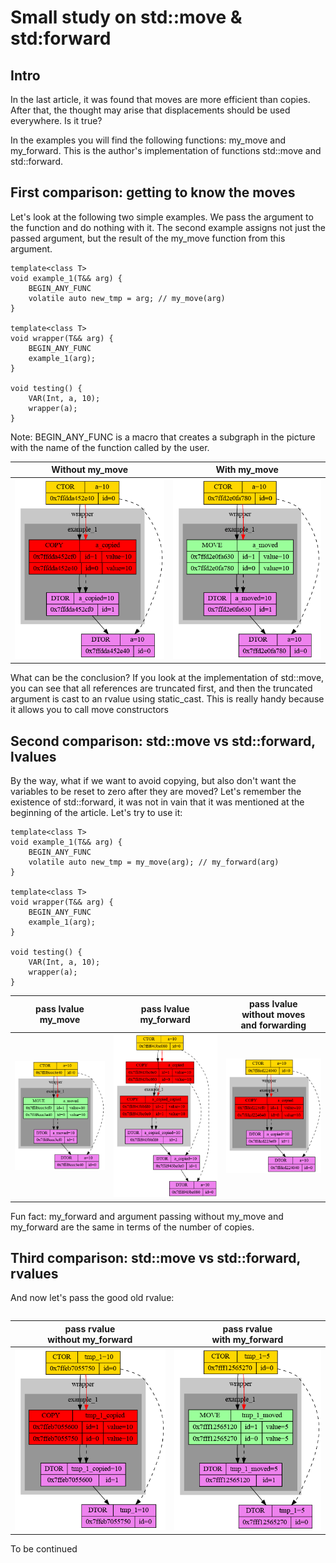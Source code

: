 
# Small study on std::move & std:forward

## Intro
In the last article, it was found that moves are more efficient than copies. After that, the thought may arise that displacements should be used everywhere. Is it true?

In the examples you will find the following functions: my_move and my_forward. This is the author's implementation of functions std::move and std::forward.

## First comparison: getting to know the moves
Let's look at the following two simple examples. We pass the argument to the function and do nothing with it. The second example assigns not just the passed argument, but the result of the my_move function from this argument.

```
template<class T>
void example_1(T&& arg) {
	BEGIN_ANY_FUNC
	volatile auto new_tmp = arg; // my_move(arg)
}

template<class T>
void wrapper(T&& arg) {
	BEGIN_ANY_FUNC
	example_1(arg);
}

void testing() {
	VAR(Int, a, 10);
	wrapper(a);
}
```
Note: BEGIN_ANY_FUNC is a macro that creates a subgraph in the picture with the name of the function called by the user.

| Without my_move | With my_move  |
|----------------|:---------:|
| ![Examples0](https://github.com/x-ENIAC/MIPT_projects_4_sem/blob/master/Move&forward_research/Examples/picture0.png) | ![Examples1](https://github.com/x-ENIAC/MIPT_projects_4_sem/blob/master/Move&forward_research/Examples/picture1.png) |

What can be the conclusion? If you look at the implementation of std::move, you can see that all references are truncated first, and then the truncated argument is cast to an rvalue using static_cast. This is really handy because it allows you to call move constructors 

## Second comparison: std::move vs std::forward, lvalues
By the way, what if we want to avoid copying, but also don't want the variables to be reset to zero after they are moved? Let's remember the existence of std::forward, it was not in vain that it was mentioned at the beginning of the article. Let's try to use it: 

```
template<class T>
void example_1(T&& arg) {
	BEGIN_ANY_FUNC
	volatile auto new_tmp = my_move(arg); // my_forward(arg)
}

template<class T>
void wrapper(T&& arg) {
	BEGIN_ANY_FUNC
	example_1(arg);
}

void testing() {
	VAR(Int, a, 10);
	wrapper(a);
}
```

| pass lvalue<br/>my_move | pass lvalue<br/>my_forward | pass lvalue<br/>without moves<br/>and forwarding |
|----------------|-------------|-------------|
| ![Examples2](https://github.com/x-ENIAC/MIPT_projects_4_sem/blob/master/Move&forward_research/Examples/picture2.png) | ![Examples3](https://github.com/x-ENIAC/MIPT_projects_4_sem/blob/master/Move&forward_research/Examples/picture3.png) | ![Examples4](https://github.com/x-ENIAC/MIPT_projects_4_sem/blob/master/Move&forward_research/Examples/picture4.png) |

Fun fact: my_forward and argument passing without my_move and my_forward are the same in terms of the number of copies.

## Third comparison: std::move vs std::forward, rvalues
And now let's pass the good old rvalue:

```

```

| pass rvalue<br/>without my_forward | pass rvalue<br/>with my_forward  |
|----------------|:---------:|
| ![Examples5](https://github.com/x-ENIAC/MIPT_projects_4_sem/blob/master/Move&forward_research/Examples/picture5.png) | ![Examples6](https://github.com/x-ENIAC/MIPT_projects_4_sem/blob/master/Move&forward_research/Examples/picture6.png) |


To be continued

